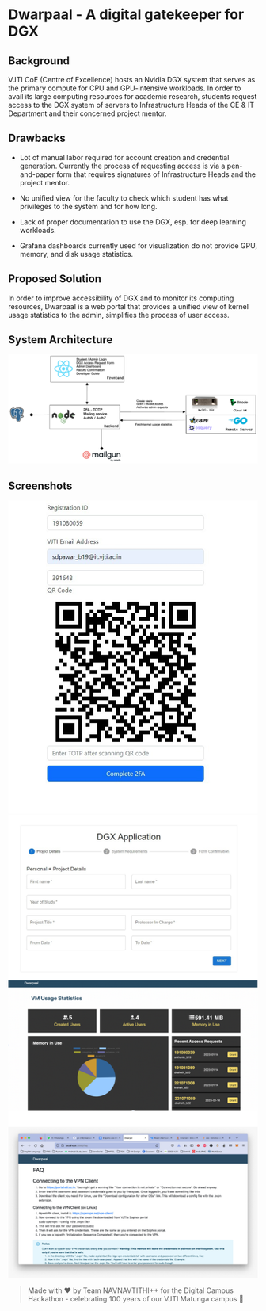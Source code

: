 # Dwarpaal - A digital gatekeeper for DGX

## Background

VJTI CoE (Centre of Excellence) hosts an Nvidia DGX system that serves as the primary compute for CPU and GPU-intensive workloads. In order to avail its large computing resources for academic research, students request access to the DGX system of servers to Infrastructure Heads of the CE & IT Department and their concerned project mentor.

## Drawbacks

- Lot of manual labor required for account creation and credential generation. Currently the process of requesting access is via a pen-and-paper form that requires signatures of Infrastructure Heads and the project mentor.

- No unified view for the faculty to check which student has what privileges to the system and for how long.

- Lack of proper documentation to use the DGX, esp. for deep learning workloads.

- Grafana dashboards currently used for visualization do not provide GPU, memory, and disk usage statistics.

## Proposed Solution

In order to improve accessibility of DGX and to monitor its computing resources, Dwarpaal is a web portal that provides a unified view of kernel usage statistics to the admin, simplifies the process of user access.

## System Architecture

![Dwarpaal system architecture](./assets/architecture.png)

## Screenshots

![Login screen](./assets/login-screen.png)
![Request access form](./assets/request-access-form.png)
![Admin dashboard](./assets/admin-dashboard.png)
![Documentation](./assets/documentation.png)

> Made with ❤️ by Team NAVNAVTITHI++ for the Digital Campus Hackathon - celebrating 100 years of our VJTI Matunga campus 💯

